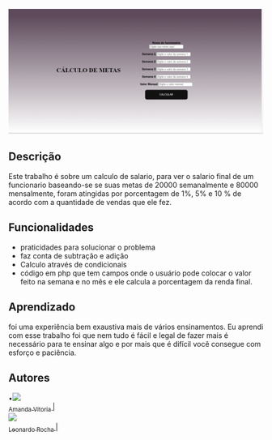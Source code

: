   
  ![imagem](imagem/Captura%20de%20tela%202024-03-27%20095538.png)
  
  
  
  
  
  
  
## Descrição
  
Este trabalho é sobre um  calculo de salario, para ver o salario final de um funcionario baseando-se se suas metas de 20000 semanalmente e 80000 mensalmente, foram atingidas por porcentagem de 1%, 5% e 10 % de  acordo com a quantidade de vendas que ele fez.


## Funcionalidades

* praticidades para solucionar o  problema
* faz conta de subtração e adição
* Calculo através de condicionais 
* código em php que tem campos onde o usuário pode colocar o valor feito na semana e no mês e ele calcula a porcentagem da renda final.









## Aprendizado

foi uma experiência bem exaustiva mais de vários ensinamentos.
Eu aprendi com esse trabalho foi que nem tudo é fácil e legal de fazer mais é necessário para te ensinar algo e por mais que é difícil você consegue com esforço e paciência.




## Autores
•[<img loading="lazy" src="https://avatars.githubusercontent.com/u/127847936?v=4" width=115><br><sub>Amanda Vitoria </sub>](https://github.com/amandvitoria)|  <br>
[<img loading="lazy" src="https://avatars.githubusercontent.com/u/86802310?v=4" width=115><br><sub>Leonardo Rocha </sub>](https://github.com/LeonardoRochaMarista) | 






